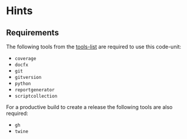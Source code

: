 # Hints

## Requirements

The following tools from the [tools-list](https://github.com/anionDev/ScriptCollection/blob/main/ScriptCollection/Other/Reference/ReferenceContent/articles/RequiredToolsForCommonProjectStructure.md#Tools) are required to use this code-unit:

- `coverage`
- `docfx`
- `git`
- `gitversion`
- `python`
- `reportgenerator`
- `scriptcollection`

For a productive build to create a release the following tools are also required:

- `gh`
- `twine`
